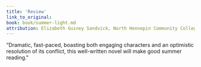 ```yaml
---
title: 'Review'  
link_to_original:
book: book/summer-light.md
attribution: Elizabeth Guiney Sandvick, North Hennepin Community College, Minneapolis, *Library Journal*
---
```

“Dramatic, fast-paced, boasting both engaging characters and an optimistic resolution of its conflict, this well-written novel will make good summer reading."

